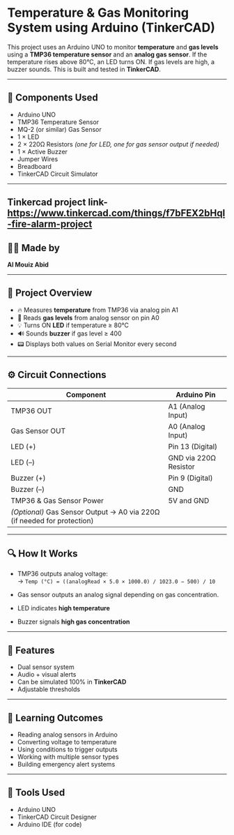 # Temperature & Gas Monitoring System using Arduino (TinkerCAD)

This project uses an Arduino UNO to monitor **temperature** and **gas levels** using a **TMP36 temperature sensor** and an **analog gas sensor**. If the temperature rises above 80°C, an LED turns ON. If gas levels are high, a buzzer sounds. This is built and tested in **TinkerCAD**.

---

## 🧰 Components Used

- Arduino UNO  
- TMP36 Temperature Sensor  
- MQ-2 (or similar) Gas Sensor  
- 1 × LED  
- 2 × 220Ω Resistors *(one for LED, one for gas sensor output if needed)*  
- 1 × Active Buzzer  
- Jumper Wires  
- Breadboard  
- TinkerCAD Circuit Simulator

---

## Tinkercad project link-https://www.tinkercad.com/things/f7bFEX2bHql-fire-alarm-project

## 👨‍💻 Made by  
**Al Mouiz Abid**

---

## 🎯 Project Overview

- 🔥 Measures **temperature** from TMP36 via analog pin A1  
- 💨 Reads **gas levels** from analog sensor on pin A0  
- 💡 Turns ON **LED** if temperature ≥ 80°C  
- 🔊 Sounds **buzzer** if gas level ≥ 400  
- 📟 Displays both values on Serial Monitor every second

---

## ⚙️ Circuit Connections

| Component        | Arduino Pin        |
|------------------|--------------------|
| TMP36 OUT        | A1 (Analog Input)  |
| Gas Sensor OUT   | A0 (Analog Input)  |
| LED (+)          | Pin 13 (Digital)   |
| LED (–)          | GND via 220Ω Resistor |
| Buzzer (+)       | Pin 9 (Digital)    |
| Buzzer (–)       | GND                |
| TMP36 & Gas Sensor Power | 5V and GND  |
| *(Optional)* Gas Sensor Output → A0 via 220Ω (if needed for protection) |

---

## 🔍 How It Works

- TMP36 outputs analog voltage:  
  → `Temp (°C) = ((analogRead × 5.0 × 1000.0) / 1023.0 − 500) / 10`

- Gas sensor outputs an analog signal depending on gas concentration.

- LED indicates **high temperature**  
- Buzzer signals **high gas concentration**

---

## 📌 Features

- Dual sensor system  
- Audio + visual alerts  
- Can be simulated 100% in **TinkerCAD**  
- Adjustable thresholds

---

## 🧠 Learning Outcomes

- Reading analog sensors in Arduino  
- Converting voltage to temperature  
- Using conditions to trigger outputs  
- Working with multiple sensor types  
- Building emergency alert systems

---

## 🔗 Tools Used

- Arduino UNO  
- TinkerCAD Circuit Designer  
- Arduino IDE (for code)
